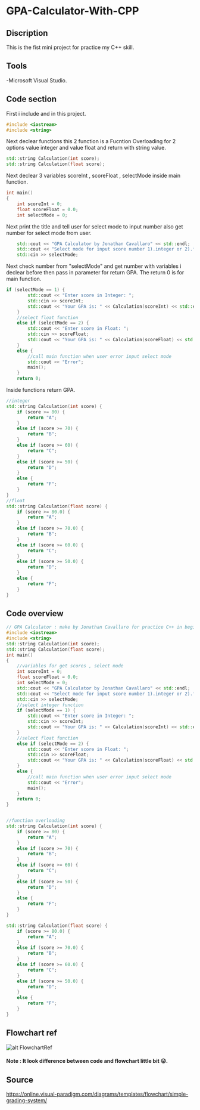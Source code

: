 # GPA-Calculator-With-CPP
## Discription
This is the fist mini project for practice my C++ skill.
## Tools
-Microsoft Visual Studio.

## Code section
First i include <iostream> and <string> in this project.
```cpp
#include <iostream>
#include <string>
```
Next declear functions this 2 function is a Fucntion Overloading for 2 options value integer and value float and return with string value.
```cpp 
std::string Calculation(int score);
std::string Calculation(float score);
```
Next declear 3 variables scoreInt , scoreFloat , selectMode inside main function.
```cpp 
int main()
{
    int scoreInt = 0;
    float scoreFloat = 0.0;
    int selectMode = 0;
```
Next print the title and tell user for select mode to input number also get number for select mode from user.
```cpp 
    std::cout << "GPA Calculator by Jonathan Cavallaro" << std::endl;
    std::cout << "Select mode for input score number 1).integer or 2).float?: ";
    std::cin >> selectMode;
```
Next check number from "selectMode" and get number with variables i declear before then pass in parameter for return GPA. The return 0 is for main function.
```cpp 
if (selectMode == 1) {
        std::cout << "Enter score in Integer: ";
        std::cin >> scoreInt;
        std::cout << "Your GPA is: " << Calculation(scoreInt) << std::endl;
    }
    //select float function
    else if (selectMode == 2) {
        std::cout << "Enter score in Float: ";
        std::cin >> scoreFloat;
        std::cout << "Your GPA is: " << Calculation(scoreFloat) << std::endl;
    }
    else {
        //call main function when user error input select mode
        std::cout << "Error";
        main();
    }
    return 0;
```
Inside functions return GPA.
```cpp
//integer
std::string Calculation(int score) {
    if (score >= 80) {
        return "A";
    }
    else if (score >= 70) {
        return "B";
    }
    else if (score >= 60) {
        return "C";
    }
    else if (score >= 50) {
        return "D";
    }
    else {
        return "F";
    }
}
//float
std::string Calculation(float score) {
    if (score >= 80.0) {
        return "A";
    }
    else if (score >= 70.0) {
        return "B";
    }
    else if (score >= 60.0) {
        return "C";
    }
    else if (score >= 50.0) {
        return "D";
    }
    else {
        return "F";
    }
}
```
## Code overview
```cpp 
// GPA Calculator : make by Jonathan Cavallaro for practice C++ in beginner level enjoy your coding!
#include <iostream>
#include <string>
std::string Calculation(int score);
std::string Calculation(float score);
int main()
{
    //variables for get scores , select mode
    int scoreInt = 0;
    float scoreFloat = 0.0;
    int selectMode = 0;
    std::cout << "GPA Calculator by Jonathan Cavallaro" << std::endl;
    std::cout << "Select mode for input score number 1).integer or 2).float?: ";
    std::cin >> selectMode;
    //select integer function
    if (selectMode == 1) {
        std::cout << "Enter score in Integer: ";
        std::cin >> scoreInt;
        std::cout << "Your GPA is: " << Calculation(scoreInt) << std::endl;
    }
    //select float function
    else if (selectMode == 2) {
        std::cout << "Enter score in Float: ";
        std::cin >> scoreFloat;
        std::cout << "Your GPA is: " << Calculation(scoreFloat) << std::endl;
    }
    else {
        //call main function when user error input select mode
        std::cout << "Error";
        main();
    }
    return 0;
}


//function overloading
std::string Calculation(int score) {
    if (score >= 80) {
        return "A";
    }
    else if (score >= 70) {
        return "B";
    }
    else if (score >= 60) {
        return "C";
    }
    else if (score >= 50) {
        return "D";
    }
    else {
        return "F";
    }
}

std::string Calculation(float score) {
    if (score >= 80.0) {
        return "A";
    }
    else if (score >= 70.0) {
        return "B";
    }
    else if (score >= 60.0) {
        return "C";
    }
    else if (score >= 50.0) {
        return "D";
    }
    else {
        return "F";
    }
}
```
## Flowchart ref
![alt FlowchartRef](https://online.visual-paradigm.com/repository/images/d79fd1f5-35f1-4703-be15-b4940695e7f1/flowchart-design/simple-grading-system.png)
#### Note : It look difference between code and flowchart little bit 😜.
## Source
https://online.visual-paradigm.com/diagrams/templates/flowchart/simple-grading-system/


